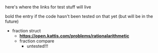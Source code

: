 here's where the links for test stuff will live

bold the entry if the code hasn't been tested on that yet (but will be in the future)

- fraction struct
    - **https://open.kattis.com/problems/rationalarithmetic**
    - fraction compare
        - untested!!!